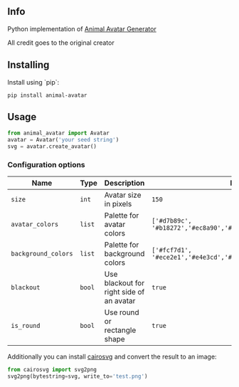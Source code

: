 <h2>Info</h2>
<p>Python implementation of <a href="https://github.com/roma-lukashik/animal-avatar-generator">Animal Avatar Generator</a></p>
<p>All credit goes to the original creator</p>

<h2>Installing</h2>
Install using `pip`:

```text
pip install animal-avatar
```

<h2>Usage</h2>

```python
from animal_avatar import Avatar
avatar = Avatar('your seed string')
svg = avatar.create_avatar()
```

<h3>Configuration options</h2>

|Name|Type|Description|Default|
|---|---|---|---|
|`size`|`int`|Avatar size in pixels|`150`|
|`avatar_colors`|`list`|Palette for avatar colors|`['#d7b89c', '#b18272','#ec8a90','#a1Ac88','#99c9bd','#50c8c6']`|
|`background_colors`|`list`|Palette for background colors|`['#fcf7d1', '#ece2e1','#e4e3cd','#c4ddd6','#b5f4bc']`|
|`blackout`|`bool`|Use blackout for right side of an avatar|`true`|
|`is_round`|`bool`|Use round or rectangle shape|`true`|

<p>Additionally you can install <a href="https://github.com/Kozea/CairoSVG">cairosvg</a> and convert the result to an image:</p>

```python
from cairosvg import svg2png
svg2png(bytestring=svg, write_to='test.png')
```
